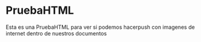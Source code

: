 # PruebaHTML
Esta es una PruebaHTML para ver si podemos hacerpush con imagenes de internet dentro de nuestros documentos